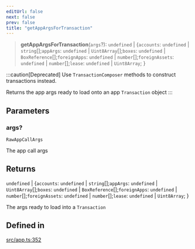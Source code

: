 ```yaml
---
editUrl: false
next: false
prev: false
title: "getAppArgsForTransaction"
---
```


> **getAppArgsForTransaction**(`args`?): `undefined` \| \{`accounts`: `undefined` \| `string`[];`appArgs`: `undefined` \| `Uint8Array`[];`boxes`: `undefined` \| `BoxReference`[];`foreignApps`: `undefined` \| `number`[];`foreignAssets`: `undefined` \| `number`[];`lease`: `undefined` \| `Uint8Array`; \}

:::caution[Deprecated]
Use `TransactionComposer` methods to construct transactions instead.

Returns the app args ready to load onto an app `Transaction` object
:::

## Parameters

### args?

`RawAppCallArgs`

The app call args

## Returns

`undefined` \| \{`accounts`: `undefined` \| `string`[];`appArgs`: `undefined` \| `Uint8Array`[];`boxes`: `undefined` \| `BoxReference`[];`foreignApps`: `undefined` \| `number`[];`foreignAssets`: `undefined` \| `number`[];`lease`: `undefined` \| `Uint8Array`; \}

The args ready to load into a `Transaction`

## Defined in

[src/app.ts:352](https://github.com/algorandfoundation/algokit-utils-ts/blob/87156fe9637eca52c0bc9e840c5804088cb40974/src/app.ts#L352)
